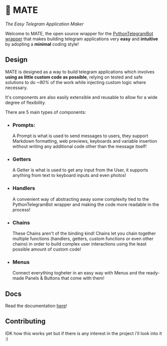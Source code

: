 # 🦙 MATE
_The Easy Telegram Application Maker_

Welcome to MATE, the open source wrapper for the 
[PythonTelegramBot wrapper](https://github.com/python-telegram-bot/python-telegram-bot)
that makes building telegram applications very **easy** and **intuitive** by adopting 
a **minimal** coding style!

## Design

MATE is designed as a way to build telegram applications which involves **using as little
custom code as possible**, relying on tested and safe solutions to do *~90%* of the work 
while injecting custom logic where necessary.

It's components are also easily extensible and reusable to allow for a wide degree of 
flexibility.

There are 5 main types of components:

- ### Prompts:
    A Prompt is what is used to send messages to users, they support Markdown formatting,
    web previews, keyboards and variable insertion without writing any additional 
    code other than the message itself!
- ### Getters
    A Getter is what is used to get any input from the User, it supports anything
    from text to keyboard inputs and even photos!
- ### Handlers
    A convenient way of abstracting away some complexity tied to the PythonTelegramBot
    wrapper and making the code more readable in the process!
- ### Chains
    These Chains aren't of the binding kind! Chains let you chain together multiple
    functions (handlers, getters, custom functions or even other chains) in order to
    build complex user interactions using the least possible amount of custom code!
- ### Menus
    Connect everything togheter in an easy way with Menus and the ready-made 
    Panels & Buttons that come with them!

## Docs

Read the documentation [here](https://matewrapper.readthedocs.io/en/latest/)!

## Contributing

IDK how this works yet but if there is any interest in the project i'll look into it :)
